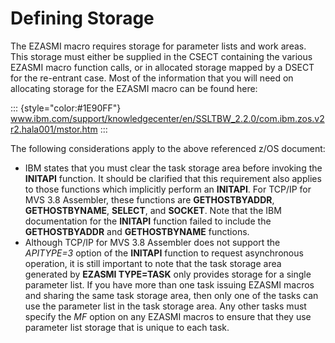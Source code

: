 Defining Storage
================

The EZASMI macro requires storage for parameter lists and work areas.
This storage must either be supplied in the CSECT containing the various
EZASMI macro function calls, or in allocated storage mapped by a DSECT
for the re-entrant case. Most of the information that you will need on
allocating storage for the EZASMI macro can be found here:

::: {style="color:#1E90FF"}
www.ibm.com/support/knowledgecenter/en/SSLTBW_2.2.0/com.ibm.zos.v2r2.hala001/mstor.htm
:::

The following considerations apply to the above referenced z/OS
document:

-   IBM states that you must clear the task storage area before invoking
    the **INITAPI** function. It should be clarified that this
    requirement also applies to those functions which implicitly perform
    an **INITAPI**. For TCP/IP for MVS 3.8 Assembler, these functions
    are **GETHOSTBYADDR**, **GETHOSTBYNAME**, **SELECT**, and
    **SOCKET**. Note that the IBM documentation for the **INITAPI**
    function failed to include the **GETHOSTBYADDR** and
    **GETHOSTBYNAME** functions.
-   Although TCP/IP for MVS 3.8 Assembler does not support the
    *APITYPE=3* option of the **INITAPI** function to request
    asynchronous operation, it is still important to note that the task
    storage area generated by **EZASMI TYPE=TASK** only provides storage
    for a single parameter list. If you have more than one task issuing
    EZASMI macros and sharing the same task storage area, then only one
    of the tasks can use the parameter list in the task storage area.
    Any other tasks must specify the *MF* option on any EZASMI macros to
    ensure that they use parameter list storage that is unique to each
    task.

